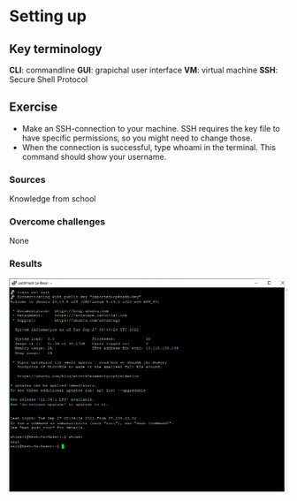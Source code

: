 # Setting up


## Key terminology
**CLI**: commandline 
**GUI**: grapichal user interface
**VM**: virtual machine
**SSH**: Secure Shell Protocol

## Exercise
- Make an SSH-connection to your machine. SSH requires the key file to have specific permissions, so you might need to change those.
- When the connection is successful, type whoami in the terminal. This command should show your username.


### Sources
Knowledge from school

### Overcome challenges
None



### Results
![screenshot](https://github.com/Techgrounds-Cloud-9/cloud-9-sait125/blob/main/00_includes/LNX/LNX-01.png)